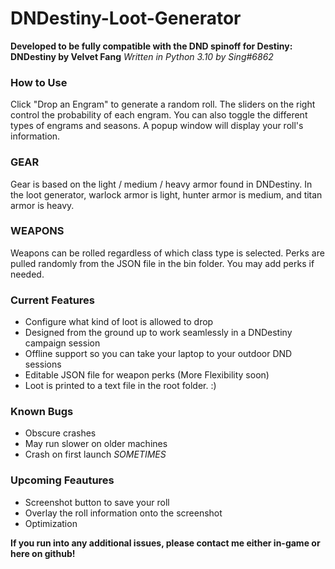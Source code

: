 # DNDestiny-Loot-Generator
**Developed to be fully compatible with the DND spinoff for Destiny: DNDestiny by Velvet Fang**
*Written in Python 3.10 by Sing#6862*

### How to Use
Click "Drop an Engram" to generate a random roll. The sliders on the right control the probability of each engram. You can also toggle the different types of engrams
and seasons. A popup window will display your roll's information.

### GEAR
Gear is based on the light / medium / heavy armor found in DNDestiny. In the loot generator, warlock armor is light, hunter armor is medium,
and titan armor is heavy.

### WEAPONS
Weapons can be rolled regardless of which class type is selected. Perks are pulled randomly from the JSON file in the bin folder. You may add perks if needed.

### Current Features
- Configure what kind of loot is allowed to drop
- Designed from the ground up to work seamlessly in a DNDestiny campaign session
- Offline support so you can take your laptop to your outdoor DND sessions
- Editable JSON file for weapon perks (More Flexibility soon)
- Loot is printed to a text file in the root folder. :)
### Known Bugs
- Obscure crashes
- May run slower on older machines
- Crash on first launch *SOMETIMES*

### Upcoming Feautures
- Screenshot button to save your roll
- Overlay the roll information onto the screenshot
- Optimization

**If you run into any additional issues, please contact me either in-game or here on github!**
